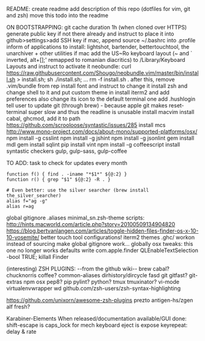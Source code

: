 README:
create readme
add description of this repo (dotfiles for vim, git and zsh)
move this todo into the readme

ON BOOTSTRAPPING:
git cache duration 1h (when cloned over HTTPS)
generate public key if not there already and instruct to place it into github>settings>add SSH key
if mac, append source ~/.bashrc into .profile
inform of applications to install: lightshot, bartender, bettertouchtool, the unarchiver + other utilities
if mac add the US~Ro keyboard layout (~ and ` inverted, alt+[]\;' remapped to romanian diacritics) to /Library/Keyboard Layouts and instruct to activate it
neobundle: curl https://raw.githubusercontent.com/Shougo/neobundle.vim/master/bin/install.sh > install.sh; sh ./install.sh; ... rm -f install.sh . after this, remove .vim/bundle from rep
install font and instruct to change it
install zsh and change shell to it and put custom theme in
install iterm2 and add preferences also change its icon to the default terminal one
add .hushlogin
tell user to update git (through brew) - because apple git makes reset-terminal super slow and thus the readline is unusable
install macvim
install cabal, ghcmod, add it to path https://github.com/scrooloose/syntastic/issues/285
install mcs http://www.mono-project.com/docs/about-mono/supported-platforms/osx/
npm install -g csslint
npm install -g jshint
npm install -g jsonlint
gem install mdl
gem install sqlint
pip install vint
npm install -g coffeescript
install syntastic checkers
gulp, gulp-sass, gulp-coffee

TO ADD:
task to check for updates every month
```
function f() { find . -iname "*$1*" ${@:2} }
function r() { grep "$1" ${@:2} -R . }

# Even better: use the silver searcher (brew install the_silver_searcher)
alias f="ag -g"
alias r=ag
```
global gitignore
.aliases
minimal_sn.zsh-theme
scripts:
http://hints.macworld.com/article.php?story=20100509134904820
https://blog.bertvanlangen.com/articles/toggle-hidden-files-finder-os-x-10-10-yosemite/
better touch tool configurations!
iterm2 themes
.ghc/
workon <env> instead of sourcing
make global gitignore work... globally
osx tweaks:
    this one no longer works
    defaults write com.apple.finder QLEnableTextSelection -bool TRUE; killall Finder



(interesting) ZSH PLUGINS:
--from the github wiki--
brew
cabal?
chucknorris
coffee?
common-aliases
dirhistory/dircycle
fasd
git
gitfast?
git-extras
npm
osx
pep8?
pip
pylint?
python?
tmux
tmuxinator?
vi-mode
virtualenvwrapper
wd
github.com/zsh-users/zsh-syntax-highlighting

https://github.com/unixorn/awesome-zsh-plugins
prezto
antigen-hs/zgen
alf
fresh?


Karabiner-Elements
When released/documentation available/GUI done:
  shift-escape is caps_lock
  for mech keyboard
    eject is expose
  keyrepeat: delay & rate
  
